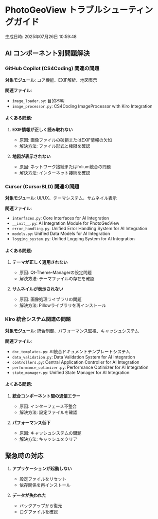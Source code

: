 # PhotoGeoView トラブルシューティングガイド

生成日時: 2025年07月26日 10:59:48

## AI コンポーネント別問題解決

### GitHub Copilot (CS4Coding) 関連の問題

**対象モジュール**: コア機能、EXIF解析、地図表示

**関連ファイル**:
- `image_loader.py`: 目的不明
- `image_processor.py`: CS4Coding ImageProcessor with Kiro Integration 

#### よくある問題:
1. **EXIF情報が正しく読み取れない**
   - 原因: 画像ファイルの破損またはEXIF情報の欠如
   - 解決方法: ファイル形式と権限を確認

2. **地図が表示されない**
   - 原因: ネットワーク接続またはfolium統合の問題
   - 解決方法: インターネット接続を確認

### Cursor (CursorBLD) 関連の問題

**対象モジュール**: UI/UX、テーマシステム、サムネイル表示

**関連ファイル**:
- `interfaces.py`: Core Interfaces for AI Integration 
- `__init__.py`: AI Integration Module for PhotoGeoView 
- `error_handling.py`: Unified Error Handling System for AI Integration 
- `models.py`: Unified Data Models for AI Integration 
- `logging_system.py`: Unified Logging System for AI Integration 

#### よくある問題:
1. **テーマが正しく適用されない**
   - 原因: Qt-Theme-Managerの設定問題
   - 解決方法: テーマファイルの存在を確認

2. **サムネイルが表示されない**
   - 原因: 画像処理ライブラリの問題
   - 解決方法: Pillowライブラリを再インストール

### Kiro 統合システム関連の問題

**対象モジュール**: 統合制御、パフォーマンス監視、キャッシュシステム

**関連ファイル**:
- `doc_templates.py`: AI統合ドキュメントテンプレートシステム 
- `data_validation.py`: Data Validation System for AI Integration 
- `controllers.py`: Central Application Controller for AI Integration 
- `performance_optimizer.py`: Performance Optimizer for AI Integration 
- `state_manager.py`: Unified State Manager for AI Integration 

#### よくある問題:
1. **統合コンポーネント間の通信エラー**
   - 原因: インターフェース不整合
   - 解決方法: 設定ファイルを確認

2. **パフォーマンス低下**
   - 原因: キャッシュシステムの問題
   - 解決方法: キャッシュをクリア

## 緊急時の対応

1. **アプリケーションが起動しない**
   - 設定ファイルをリセット
   - 依存関係を再インストール

2. **データが失われた**
   - バックアップから復元
   - ログファイルを確認
